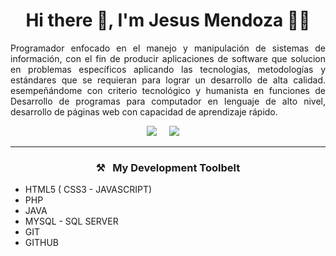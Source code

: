 <h1 align='center'>Hi there  👋, I'm Jesus Mendoza 🧑‍💻</h1>

<p align='justify'>
Programador enfocado en el manejo y manipulación de sistemas de información, con el fin de producir aplicaciones de software que solucion
en problemas específicos aplicando las tecnologías, metodologías y estándares que se requieran para lograr un desarrollo de alta calidad. 
esempeñándome con criterio tecnológico y humanista en funciones de Desarrollo de programas para computador en lenguaje de alto nivel,
desarrollo de páginas web con capacidad de aprendizaje rápido.
</p>

<p align='center'>
  <a href="https://www.linkedin.com/in/jesus-david-mendoza-vergara-972172193/" target="_blank"><img src="https://img.shields.io/badge/linkedin-%230077B5.svg?&style=for-the-badge&logo=linkedin&logoColor=white" /></a>&nbsp;&nbsp;&nbsp;&nbsp;
  <a href="https://www.youtube.com/@jesusdavidmv02" target="_blank"><img src="https://img.shields.io/badge/youtube-%23D14836.svg?&style=for-the-badge&logo=youtube&logoColor=white" /></a>&nbsp;&nbsp;&nbsp;&nbsp;
</p>
<hr>

<h3  align='center'>⚒&nbsp;&nbsp;&nbsp;My Development Toolbelt</h3>

- HTML5 ( CSS3 - JAVASCRIPT)
- PHP
- JAVA
- MYSQL - SQL SERVER
- GIT
- GITHUB

